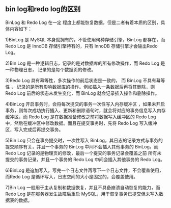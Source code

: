 ## bin log和redo log的区别

BinLog 和 Redo Log 在一定 程度上都能恢复数据，但是二者有着本质的区别，具体内容如下：

1)BinLog 是 MySQL 本身就拥有的，不管使用何种存储引擎，BinLog 都存在，而Redo Log 是 InnoDB 存储引擎特有的，只有 InnoDB 存储引擎才会输出Redo Log。

2)Bin Log 是一种逻辑日志，记录的是对数据库的所有修改操作，而 Redo Log 是一种物理日志， 记录的是每个数据页的修改。

3)Redo Log 具有幕等性，多次操作的前后状态是一致的， 而 BinLog 不具有幕等性 ， 记录的是所有影响数据库的操作。例如插入一条数据后再将其删除，则 Redo Log 前后的状态未发生变化，而 BinLog 就会记录插入操作和删除操作。

4)BinLog 开启事务时，会将每次提交的事务一次性写入内存缓冲区 ，如果未开启事务，则每次成功执行插入、更新和删除语旬时，就会将对应的事务信息写入内存缓冲区，而 Redo Log 是在数据准备修改之前将数据写入缓冲区的 Redo Log 中，然后在缓冲区中修改数据。而且在提交事务时，先将 Redo Log 写入缓冲区，写入完成后再提交事务。

5)Bin Log 只会在事务提交时，一次性写入 BinLog，其日志的记录方式与事务的提交顺序有关，并且一个事务的 BinLog 中间不会插入其他事务的 BinLog。而 Redo Log 记录的是物理页的修改，最后一个提交的事务记录会覆盖之前 所有未提交的事务记录，并且一个事务的 Redo Log 中间会插入其他事务的 Redo Log。

6)BinLog 是追加写入，写完一个日志文件再写下一个日志文件，不会覆盖使用，而Redo Log 是循环写入，日志空间的大小是固定的，会覆盖使用。

7)Bin Log 一般用于主从复制和数据恢复，并且不具备崩溃自动恢复的能力，而 Redo Log 是在服务器发生故障后重启 MySQL，用于恢复事务已提交但未写入数据表的数据。